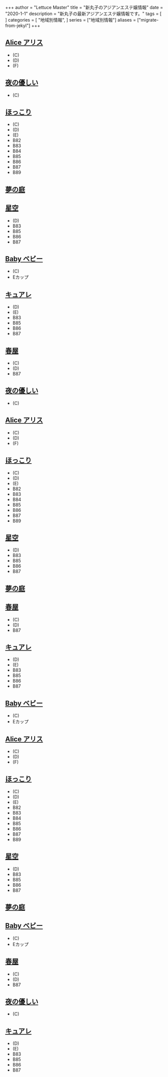 +++
author = "Lettuce Master"
title = "新丸子のアジアンエステ嬢情報"
date = "2020-1-1"
description = "新丸子の最新アジアンエステ嬢情報です。"
tags = [
]
categories = [
    "地域別情報",
]
series = ["地域別情報"]
aliases = ["migrate-from-jekyl"]
+++

## [Alice アリス](http://alice-est.tokyo/)
- (C)
- (D)
- (F)
## [夜の優しい](http://relax-sln.com/)
- (C)
## [ほっこり](http://hokkori.iest.info/)
- (C)
- (D)
- (E)
- B82
- B83
- B84
- B85
- B86
- B87
- B89
## [夢の庭](http://es-come.net/yumeniwa/)
## [星空](https://hoshizora.iest.info/)
- (D)
- B83
- B85
- B86
- B87
## [Baby ベビー](http://es-heal.com/)
- (C)
- Eカップ
## [キュアレ](https://cure-re.xyz.mn/)
- (D)
- (E)
- B83
- B85
- B86
- B87
## [春屋](http://www.haruya.esturl.com/)
- (C)
- (D)
- B87
## [夜の優しい](http://relax-sln.com/)
- (C)
## [Alice アリス](http://alice-est.tokyo/)
- (C)
- (D)
- (F)
## [ほっこり](http://hokkori.iest.info/)
- (C)
- (D)
- (E)
- B82
- B83
- B84
- B85
- B86
- B87
- B89
## [星空](https://hoshizora.iest.info/)
- (D)
- B83
- B85
- B86
- B87
## [夢の庭](http://es-come.net/yumeniwa/)
## [春屋](http://www.haruya.esturl.com/)
- (C)
- (D)
- B87
## [キュアレ](https://cure-re.xyz.mn/)
- (D)
- (E)
- B83
- B85
- B86
- B87
## [Baby ベビー](http://es-heal.com/)
- (C)
- Eカップ
## [Alice アリス](http://alice-est.tokyo/)
- (C)
- (D)
- (F)
## [ほっこり](http://hokkori.iest.info/)
- (C)
- (D)
- (E)
- B82
- B83
- B84
- B85
- B86
- B87
- B89
## [星空](https://hoshizora.iest.info/)
- (D)
- B83
- B85
- B86
- B87
## [夢の庭](http://es-come.net/yumeniwa/)
## [Baby ベビー](http://es-heal.com/)
- (C)
- Eカップ
## [春屋](http://www.haruya.esturl.com/)
- (C)
- (D)
- B87
## [夜の優しい](http://relax-sln.com/)
- (C)
## [キュアレ](https://cure-re.xyz.mn/)
- (D)
- (E)
- B83
- B85
- B86
- B87
